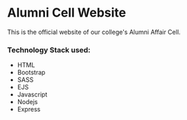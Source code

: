 # Alumni Cell Website

This is the official website of our college's Alumni Affair Cell.

### Technology Stack used:
- HTML
- Bootstrap
- SASS
- EJS
- Javascript
- Nodejs
- Express

 


